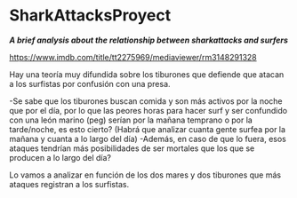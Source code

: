# SharkAttacksProyect
**_A brief analysis about the relationship between sharkattacks and surfers_**

https://www.imdb.com/title/tt2275969/mediaviewer/rm3148291328

Hay una teoría muy difundida sobre los tiburones que defiende que atacan a los surfistas por confusión con una presa. 

-Se sabe que los tiburones buscan comida y son más activos por la noche que por el día, por lo que las peores horas para hacer surf y ser confundido con una león marino (peg) serían por la mañana temprano o por la tarde/noche, es esto cierto?
(Habrá que analizar cuanta gente surfea por la mañana y cuanta a lo largo del día)
-Además, en caso de que lo fuera,  esos ataques tendrían más posibilidades de ser mortales que los que se producen a lo largo del día?

Lo vamos a analizar en función de los dos mares y dos tiburones que más ataques registran a los surfistas.
